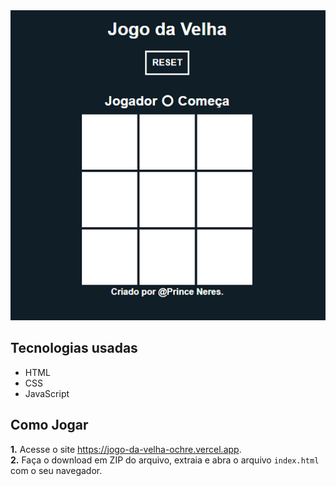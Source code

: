 <div align="center">
  <img src="JogoDaVelha.png" >
</div>

## Tecnologias usadas
* HTML
* CSS
* JavaScript

## Como Jogar
**1.** Acesse o site <https://jogo-da-velha-ochre.vercel.app>.  
**2.** Faça o download em ZIP do arquivo, extraia e abra o arquivo `index.html` com o seu navegador.
